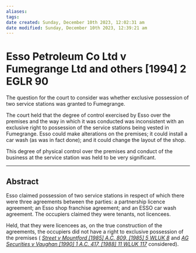 ```yaml
---
aliases: 
tags: 
date created: Sunday, December 10th 2023, 12:02:31 am
date modified: Sunday, December 10th 2023, 12:39:21 am
---
```


# Esso Petroleum Co Ltd v Fumegrange Ltd and others [1994] 2 EGLR 90

The question for the court to consider was whether exclusive possession of two service stations was granted to Fumegrange.

The court held that the degree of control exercised by Esso over the premises and the way in which it was conducted was inconsistent with an exclusive right to possession of the service stations being vested in Fumegrange. Esso could make alterations on the premises; it could install a car wash (as was in fact done); and it could change the layout of the shop.

This degree of physical control over the premises and conduct of the business at the service station was held to be very significant.

---

## Abstract

Esso claimed possession of two service stations in respect of which there were three agreements between the parties: a partnership licence agreement; an Esso shop franchise agreement; and an ESSO car wash agreement. The occupiers claimed they were tenants, not licencees.

Held, that they were licencees as, on the true construction of the agreements, the occupiers did not have a right to exclusive possession of the premises ( _[Street v Mountford [1985] A.C. 809, [1985] 5 WLUK 8](https://uk.westlaw.com/Document/IC01CD230E42811DA8FC2A0F0355337E9/View/FullText.html?originationContext=document&transitionType=DocumentItem&ppcid=6106d42d968b48c59a0715ad1aee781c&contextData=(sc.Search))_ and _[AG Securities v Vaughan [1990] 1 A.C. 417, [1988] 11 WLUK 117](https://uk.westlaw.com/Document/I5398EF01E42711DA8FC2A0F0355337E9/View/FullText.html?originationContext=document&transitionType=DocumentItem&ppcid=6106d42d968b48c59a0715ad1aee781c&contextData=(sc.Search))_ considered).
